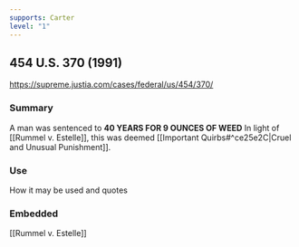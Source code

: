 ```yaml
---
supports: Carter
level: "1"
---
```

## 454 U.S. 370 (1991)

https://supreme.justia.com/cases/federal/us/454/370/

### Summary

A man was sentenced to **40 YEARS FOR 9 OUNCES OF WEED**
In light of [[Rummel v. Estelle]], this was deemed [[Important Quirbs#^ce25e2C|Cruel and Unusual Punishment]].


### Use

How it may be used and quotes

### Embedded

[[Rummel v. Estelle]]